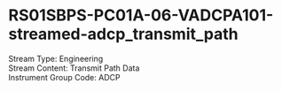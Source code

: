 # RS01SBPS-PC01A-06-VADCPA101-streamed-adcp_transmit_path

Stream Type: Engineering<br>
Stream Content: Transmit Path Data<br>
Instrument Group Code: ADCP<br>
